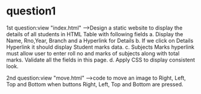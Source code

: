 # question1
1st question:view "index.html"
-->Design a static website to display the details of all students in
    HTML Table with following fields
    a. Display the Name, Rno,Year, Branch and a Hyperlink for Details
    b. If we click on Details Hyperlink it should display Student marks data.
    c. Subjects Marks hyperlink must allow user to enter roll no and marks of subjects along with total marks. Validate all the fields in this page.
    d. Apply CSS to display consistent look.

2nd question:view "move.html"
-->code to move an image to Right, Left, Top and Bottom when buttons Right, Left, Top and Bottom are pressed.
